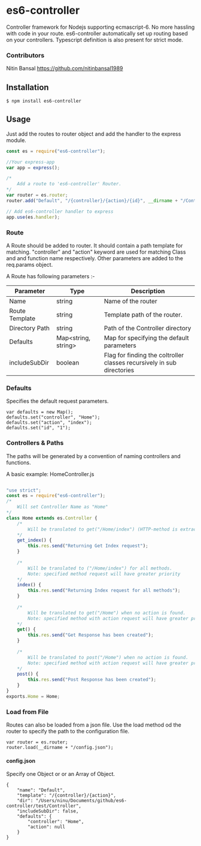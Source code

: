 es6-controller
===================

Controller framework for Nodejs supporting ecmascript-6. No more hassling with code in your route. es6-controller automatically set up routing based on your controllers. Typescript definition is also present for strict mode.


### Contributors

Nitin Bansal https://github.com/nitinbansal1989

## Installation

    $ npm install es6-controller

## Usage
Just add the routes to router object and add the handler to the express module.

```js
const es = require("es6-controller");

//Your express-app
var app = express();

/*
    Add a route to 'es6-controller' Router.
*/
var router = es.router;
router.add("Default", "/{controller}/{action}/{id}", __dirname + "/Controller", defaults, false);

// Add es6-controller handler to express
app.use(es.handler);

```

### Route
A Route should be added to router. It should contain a path template for matching. "controller" and "action" keyword are used for matching Class and and function name respectively. Other parameters are added to the req.params object.

A Route has following parameters :-

| Parameter  | Type | Description |
| ------------- | ------------- | ------------- |       
| Name  | string  | Name of the router  |
| Route Template  | string  | Template path of the router.  |
| Directory Path  | string | Path of the Controller directory  |
| Defaults  | Map<string, string> | Map for specifying the default parameters |  
| includeSubDir  | boolean  |  Flag for finding the coltroller classes recursively in sub directories |


### Defaults
Specifies the default request parameters.

```
var defaults = new Map();
defaults.set("controller", "Home");
defaults.set("action", "index");
defaults.set("id", "1");
```

### Controllers & Paths

The paths will be generated by a convention of naming controllers and functions.

A basic example: HomeController.js
	
```js

"use strict";
const es = require("es6-controller");
/*
    Will set Controller Name as "Home"
*/
class Home extends es.Controller {
    /*
        Will be translated to get("/Home/index") (HTTP-method is extracted by first item in function name)
    */
    get_index() {
        this.res.send("Returning Get Index request");
    }
    
    /*
        Will be translated to ("/Home/index") for all methods.
        Note: specified method request will have greater priority
    */
    index() {
        this.res.send("Returning Index request for all methods");
    }
    
    /*
        Will be translated to get("/Home") when no action is found.
        Note: specified method with action request will have greater priority
    */
    get() {
        this.res.send("Get Response has been created");
    }
    
    /*
        Will be translated to post("/Home") when no action is found.
        Note: specified method with action request will have greater priority
    */
    post() {
        this.res.send("Post Response has been created");
    }
}
exports.Home = Home;

```

### Load from File
Routes can also be loaded from a json file. Use the load method od the router to specify the path to the configuration file. 

```
var router = es.router;
router.load(__dirname + "/config.json");
```

#### config.json
Specify one Object or or an Array of Object.

```
{
    "name": "Default",
    "template": "/{controller}/{action}",
    "dir": "/Users/ninu/Documents/github/es6-controller/test/Controller",
    "includeSubDir": false,
    "defaults": {
        "controller": "Home",
        "action": null
    }
}
```
